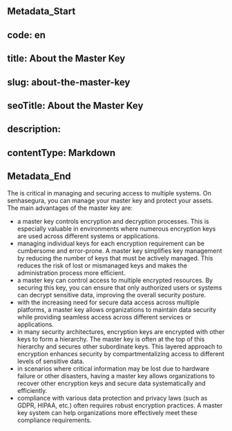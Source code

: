 ## Metadata_Start 
## code: en
## title: About the Master Key 
## slug: about-the-master-key 
## seoTitle: About the Master Key 
## description:  
## contentType: Markdown 
## Metadata_End
The  is critical in managing and securing access to multiple systems. On senhasegura, you can manage your master key and protect your assets. The main advantages of the master key are:

*  a master key controls encryption and decryption processes. This is especially valuable in environments where numerous encryption keys are used across different systems or applications.  
*  managing individual keys for each encryption requirement can be cumbersome and error-prone. A master key simplifies key management by reducing the number of keys that must be actively managed. This reduces the risk of lost or mismanaged keys and makes the administration process more efficient.  
*  a master key can control access to multiple encrypted resources. By securing this key, you can ensure that only authorized users or systems can decrypt sensitive data, improving the overall security posture.  
*  with the increasing need for secure data access across multiple platforms, a master key allows organizations to maintain data security while providing seamless access across different services or applications.  
*  in many security architectures, encryption keys are encrypted with other keys to form a hierarchy. The master key is often at the top of this hierarchy and secures other subordinate keys. This layered approach to encryption enhances security by compartmentalizing access to different levels of sensitive data.  
*  in scenarios where critical information may be lost due to hardware failure or other disasters, having a master key allows organizations to recover other encryption keys and secure data systematically and efficiently.  
*  compliance with various data protection and privacy laws (such as GDPR, HIPAA, etc.) often requires robust encryption practices. A master key system can help organizations more effectively meet these compliance requirements.